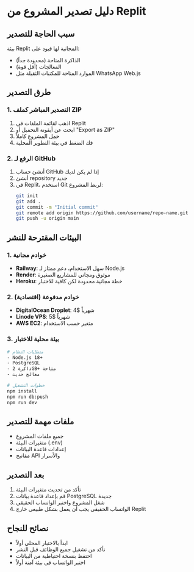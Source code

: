 # دليل تصدير المشروع من Replit

## سبب الحاجة للتصدير
بيئة Replit المجانية لها قيود على:
- الذاكرة المتاحة (محدودة جداً)
- المعالجات (أقل قوة)
- الموارد المتاحة للمكتبات الثقيلة مثل WhatsApp Web.js

## طرق التصدير

### 1. التصدير المباشر كملف ZIP
1. اذهب لقائمة الملفات في Replit
2. ابحث عن أيقونة التحميل أو "Export as ZIP"
3. حمل المشروع كاملاً
4. فك الضغط في بيئة التطوير المحلية

### 2. الرفع لـ GitHub
1. أنشئ حساب GitHub إذا لم يكن لديك
2. أنشئ repository جديد
3. في Replit، استخدم Git لربط المشروع:
   ```bash
   git init
   git add .
   git commit -m "Initial commit"
   git remote add origin https://github.com/username/repo-name.git
   git push -u origin main
   ```

## البيئات المقترحة للنشر

### 1. خوادم مجانية
- **Railway**: سهل الاستخدام، دعم ممتاز لـ Node.js
- **Render**: موثوق ومجاني للمشاريع الصغيرة
- **Heroku**: خطة مجانية محدودة لكن كافية للاختبار

### 2. خوادم مدفوعة (اقتصادية)
- **DigitalOcean Droplet**: 4$ شهرياً
- **Linode VPS**: 5$ شهرياً
- **AWS EC2**: متغير حسب الاستخدام

### 3. بيئة محلية للاختبار
```bash
# متطلبات النظام
- Node.js 18+
- PostgreSQL
- ذاكرة 2GB+ متاحة
- معالج حديث

# خطوات التشغيل
npm install
npm run db:push
npm run dev
```

## ملفات مهمة للتصدير
- جميع ملفات المشروع
- متغيرات البيئة (.env)
- إعدادات قاعدة البيانات
- مفاتيح API والأسرار

## بعد التصدير
1. تأكد من تحديث متغيرات البيئة
2. قم بإعداد قاعدة بيانات PostgreSQL جديدة
3. شغل المشروع واختبر الواتساب الحقيقي
4. الواتساب الحقيقي يجب أن يعمل بشكل طبيعي خارج Replit

## نصائح للنجاح
- ابدأ بالاختبار المحلي أولاً
- تأكد من تشغيل جميع الوظائف قبل النشر
- احتفظ بنسخة احتياطية من البيانات
- اختبر الواتساب في بيئة آمنة أولاً